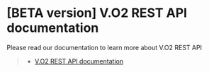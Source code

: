 # [BETA version] V.O2 REST API documentation


Please read our documentation to learn more about V.O2 REST API
> - [V.O2 REST API documentation](https://github.com/VDOT-O2/V.O2-API/wiki)
